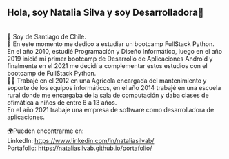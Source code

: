 ## Hola, soy Natalia Silva y soy Desarrolladora👋
<br>
📌 Soy de Santiago de Chile.<br>
📖 En este momento me dedico a estudiar un bootcamp FullStack Python.<br>
En el año 2010, estudié Programación y Diseño Informático, luego en el año 2019 inicié mi primer bootcamp de Desarrollo de Aplicaciones Android 
y finalmente en el 2021 me decidí a complementar estos estudios con el bootcamp de FullStack Python. <br>
👩‍💻 Trabajé en el 2012 en una Agrícola encargada del mantenimiento y soporte de los equipos informáticos, en el año 2014 trabajé en una escuela rural 
donde me encargaba de la sala de computación y daba clases de ofimática a niños de entre 6 a 13 años. <br>
En el año 2021 trabaje una empresa de software como desarrolladora de aplicaciones.<br>

🌍Pueden encontrarme en: <br>
LinkedIn: https://www.linkedin.com/in/nataliasilvab/<br>
Portafolio: https://nataliasilvab.github.io/portafolio/


<!--
**nataliasilvab/nataliasilvab** is a ✨ _special_ ✨ repository because its `README.md` (this file) appears on your GitHub profile.

Here are some ideas to get you started:

- 🔭 I’m currently working on ...
- 🌱 I’m currently learning ...
- 👯 I’m looking to collaborate on ...
- 🤔 I’m looking for help with ...
- 💬 Ask me about ...
- 📫 How to reach me: ...
- 😄 Pronouns: ...
- ⚡ Fun fact: ...
-->
